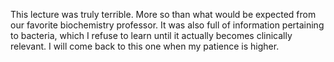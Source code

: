 This lecture was truly terrible. More so than what would be expected from our favorite biochemistry professor. It was also full of information pertaining to bacteria, which I refuse to learn until it actually becomes clinically relevant. I will come back to this one when my patience is higher.